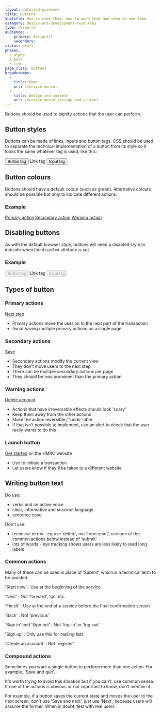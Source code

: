 ```yaml
---
layout: detailed-guidance
title: Buttons
subtitle: How to code them, how to word them and when to use them   
category: design-and-development-resources
type: resource
audience:
    primary: designers
    secondary: 
status: draft
phases:
  - alpha
  - beta
  - live
page_class: buttons
breadcrumbs:
  -
    title: Home
    url: /service-manual
  -
    title: Design and content
    url: /service-manual/design-and-content
---
```


Buttons should be used to signify actions that the user can perform.

## Button styles

Buttons can be made of links, inputs and button tags. CSS should be used to separate the technical implementation of a button from its style so it looks the same whatever tag is used, like this:

<div class="pattern-example">
  <p>
    <button class="button">Button tag</button>
    <a class="button">Link tag</a>
    <input class="button" type="submit" value="Input tag" /> 
  </p>
</div>

## Button colours

Buttons should have a default colour (such as green). Alternative colours should be possible but only to indicate different actions. 

### Example

<div class="pattern-example">
  <p>
    <a href="#" class="button">Primary action</a> 
    <a href="#" class="button-secondary">Secondary action</a> 
    <a href="#" class="button-warning">Warning action</a>
  </p>
</div>

## Disabling buttons

As with the default browser style, buttons will need a disabled style to indicate when the `disabled` attribute is set.

### Example

<div class="pattern-example">
  <p>
    <button class="button" disabled="disabled">Button tag</button>
    <a class="disabled button">Link tag</a>
    <input class="button" disabled type="submit" value="Input tag" /> 
  </p>
</div>

## Types of button

### Primary actions
<div class="pattern-example">
  <p>
    <a href="#" class="button">Next step</a>
  </p>
</div>

* Primary actions move the user on to the next part of the transaction
* Avoid having multiple primary actions on a single page

### Secondary actions
<div class="pattern-example">
  <p>
    <a href="#" class="button-secondary">Save</a>
  </p>
</div>

* Secondary actions modify the current view
* They don't move users to the next step
* There can be multiple secondary actions per page
* They should be less prominent than the primary action

### Warning actions
<div class="pattern-example">
  <p>
    <a href="#" class="button-warning">Delete account</a>
  </p>
</div>

* Actions that have irreversable effects should look 'scary'
* Keep them away from the other actions
* Make the action reversible / 'undo'-able
* If that isn't possible to implement, use an alert to check that the user really wants to do this

### Launch button
<div class="pattern-example">
  <p>
    <a href="#" class="button" rel="external" title="Get started on the HMRC website">Get started</a> 
     on the HMRC website
  </p>
</div>

* Use to initiate a transaction
* Let users know if they'll be taken to a different website


## Writing button text

Do use:

* verbs and an active voice
* clear, informative and succinct language
* sentence case

Don't use:

* technical terms - eg use ‘delete’, not ‘form reset’, use one of the common actions below instead of ‘submit’
* lots of words - eye tracking shows users are less likely to read long labels


### Common actions

Many of these can be used in place of ‘Submit’, which is a technical term to be avoided.

'Start now'
: Use at the beginning of the service

'Next'
: Not 'forward', 'go' etc.

'Finish'
: Use at the end of a service before the final confirmation screen 

'Back'
: Not 'previous'

'Sign in' and 'Sign out'
: Not 'log-in' or 'log-out'

'Sign up'
: Only use this for mailing lists

'Create an account'
: Not 'register'



### Compound actions

Sometimes you want a single button to perform more than one action. For example, 'Save and quit'.

It's worth trying to avoid this situation but if you can't, use common sense. If one of the actions is obvious or not important to know, don't mention it.

For example, if a button saves the current state and moves the user to the next screen, don't use 'Save and next', just use 'Next', because users will assume the former. When in doubt, test with real users.




